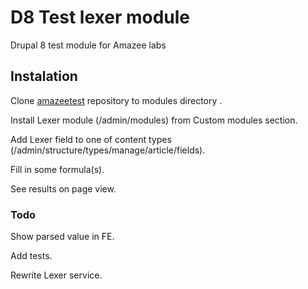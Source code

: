 # D8 Test lexer module
Drupal 8 test module for Amazee labs


## Instalation

Clone [amazeetest](https://github.com/medilek/amazeetest.git) repository to modules directory .

Install Lexer module (/admin/modules) from Custom modules section.

Add Lexer field to one of content types 
(/admin/structure/types/manage/article/fields).

Fill in some formula(s).

See results on page view.


### Todo
Show parsed value in FE.

Add tests.

Rewrite Lexer service.
